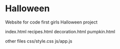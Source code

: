 # Halloween
Website for code first girls Halloween project

index.html 
recipes.html
decoration.html
pumpkin.html

other files 
css/style.css
js/app.js
